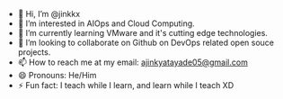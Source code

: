 - 👋 Hi, I’m @jinkkx
- 👀 I’m interested in AIOps and Cloud Computing.
- 🌱 I’m currently learning VMware and it's cutting edge technologies.
- 💞️ I’m looking to collaborate on Github on DevOps related open souce projects.
- 📫 How to reach me at my email: ajinkyatayade05@gmail.com
- 😄 Pronouns: He/Him
- ⚡ Fun fact: I teach while I learn, and learn while I teach XD

<!---
jinkkx/jinkkx is a ✨ special ✨ repository because its `README.md` (this file) appears on your GitHub profile.
You can click the Preview link to take a look at your changes.
--->

